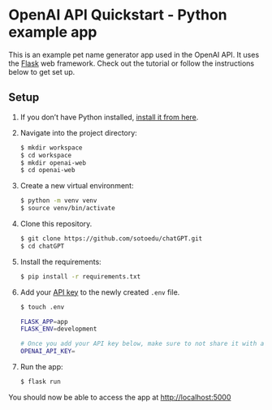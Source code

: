 # OpenAI API Quickstart - Python example app

This is an example pet name generator app used in the OpenAI API. It uses the [Flask](https://flask.palletsprojects.com/en/2.0.x/) web framework. Check out the tutorial or follow the instructions below to get set up.

## Setup

1. If you don’t have Python installed, [install it from here](https://www.python.org/downloads/).

2. Navigate into the project directory:

   ```bash
   $ mkdir workspace
   $ cd workspace
   $ mkdir openai-web
   $ cd openai-web
   ```
   
3. Create a new virtual environment:

   ```bash
   $ python -m venv venv
   $ source venv/bin/activate
   ```

4. Clone this repository.
   ```bash
   $ git clone https://github.com/sotoedu/chatGPT.git
   $ cd chatGPT
   ```

5. Install the requirements:

   ```bash
   $ pip install -r requirements.txt
   ```

6. Add your [API key](https://beta.openai.com/account/api-keys) to the newly created `.env` file.

   ```bash
   $ touch .env
   
   FLASK_APP=app
   FLASK_ENV=development

   # Once you add your API key below, make sure to not share it with anyone! The API key should remain private.
   OPENAI_API_KEY=
   ```

7. Run the app:

   ```bash
   $ flask run
   ```

You should now be able to access the app at [http://localhost:5000](http://localhost:5000)
